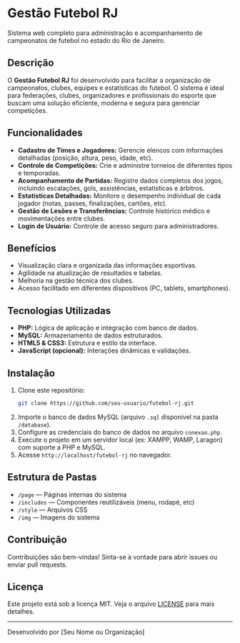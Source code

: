 # Gestão Futebol RJ

Sistema web completo para administração e acompanhamento de campeonatos de futebol no estado do Rio de Janeiro.

## Descrição

O **Gestão Futebol RJ** foi desenvolvido para facilitar a organização de campeonatos, clubes, equipes e estatísticas do futebol. O sistema é ideal para federações, clubes, organizadores e profissionais do esporte que buscam uma solução eficiente, moderna e segura para gerenciar competições.

## Funcionalidades

- **Cadastro de Times e Jogadores:** Gerencie elencos com informações detalhadas (posição, altura, peso, idade, etc).
- **Controle de Competições:** Crie e administre torneios de diferentes tipos e temporadas.
- **Acompanhamento de Partidas:** Registre dados completos dos jogos, incluindo escalações, gols, assistências, estatísticas e árbitros.
- **Estatísticas Detalhadas:** Monitore o desempenho individual de cada jogador (notas, passes, finalizações, cartões, etc).
- **Gestão de Lesões e Transferências:** Controle histórico médico e movimentações entre clubes.
- **Login de Usuário:** Controle de acesso seguro para administradores.

## Benefícios

- Visualização clara e organizada das informações esportivas.
- Agilidade na atualização de resultados e tabelas.
- Melhoria na gestão técnica dos clubes.
- Acesso facilitado em diferentes dispositivos (PC, tablets, smartphones).

## Tecnologias Utilizadas

- **PHP:** Lógica de aplicação e integração com banco de dados.
- **MySQL:** Armazenamento de dados estruturados.
- **HTML5 & CSS3:** Estrutura e estilo da interface.
- **JavaScript (opcional):** Interações dinâmicas e validações.

## Instalação

1. Clone este repositório:
   ```bash
   git clone https://github.com/seu-usuario/futebol-rj.git
   ```
2. Importe o banco de dados MySQL (arquivo `.sql` disponível na pasta `/database`).
3. Configure as credenciais do banco de dados no arquivo `conexao.php`.
4. Execute o projeto em um servidor local (ex: XAMPP, WAMP, Laragon) com suporte a PHP e MySQL.
5. Acesse `http://localhost/futebol-rj` no navegador.

## Estrutura de Pastas

- `/page` — Páginas internas do sistema
- `/includes` — Componentes reutilizáveis (menu, rodapé, etc)
- `/style` — Arquivos CSS
- `/img` — Imagens do sistema

## Contribuição

Contribuições são bem-vindas! Sinta-se à vontade para abrir issues ou enviar pull requests.

## Licença

Este projeto está sob a licença MIT. Veja o arquivo [LICENSE](LICENSE) para mais detalhes.

---
Desenvolvido por [Seu Nome ou Organização]
